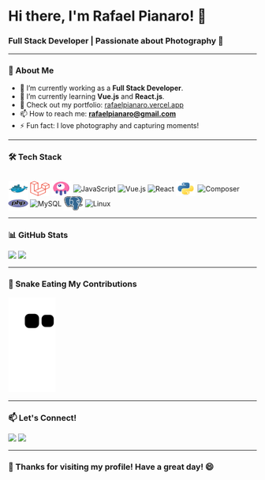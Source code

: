 # Hi there, I'm Rafael Pianaro! 👋

### Full Stack Developer | Passionate about Photography 📸

---

### 🚀 About Me

- 🔭 I’m currently working as a **Full Stack Developer**.
- 🌱 I’m currently learning **Vue.js** and **React.js**.
- 🎢 Check out my portfolio: [rafaelpianaro.vercel.app](https://rafaelpianaro.vercel.app/)
- 📫 How to reach me: **rafaelpianaro@gmail.com**
- ⚡ Fun fact: I love photography and capturing moments!

---

### 🛠️ Tech Stack

<div style="display: inline_block"><br>
  <img align="center" alt="Docker" height="30" width="40" src="https://github.com/devicons/devicon/blob/master/icons/docker/docker-original.svg" />
  <img align="center" alt="Laravel" height="30" width="40" src="https://github.com/devicons/devicon/blob/master/icons/laravel/laravel-original.svg" />
  <img align="center" alt="Livewire" height="30" width="40" src="https://github.com/devicons/devicon/blob/master/icons/livewire/livewire-original.svg" />
  <img align="center" alt="JavaScript" height="30" width="40" src="https://cdn.jsdelivr.net/gh/devicons/devicon/icons/javascript/javascript-original.svg" />
  <img align="center" alt="Vue.js" height="30" width="40" src="https://cdn.jsdelivr.net/gh/devicons/devicon/icons/vuejs/vuejs-original.svg" />
  <img align="center" alt="React" height="30" width="40" src="https://cdn.jsdelivr.net/gh/devicons/devicon/icons/react/react-original.svg" />
  <img align="center" alt="Python" height="30" width="40" src="https://github.com/devicons/devicon/blob/master/icons/python/python-original.svg" />
  <img align="center" alt="Composer" height="30" width="40" src="https://cdn.jsdelivr.net/gh/devicons/devicon/icons/composer/composer-original.svg" />          
  <img align="center" alt="PHP" height="30" width="40" src="https://github.com/devicons/devicon/blob/master/icons/php/php-original.svg" />
  <img align="center" alt="MySQL" height="30" width="40" src="https://cdn.jsdelivr.net/gh/devicons/devicon/icons/mysql/mysql-original-wordmark.svg" />
  <img align="center" alt="PostgreSQL" height="30" width="40" src="https://github.com/devicons/devicon/blob/master/icons/postgresql/postgresql-original.svg" />
  <img align="center" alt="Linux" height="30" width="40" src="https://cdn.jsdelivr.net/gh/devicons/devicon/icons/linux/linux-original.svg" />
</div>

---

### 📊 GitHub Stats

<div>
  <img height="180em" src="https://github-readme-stats.vercel.app/api?username=rafaelpianaro&show_icons=true&theme=dark&include_all_commits=true&count_private=true" />
  <img height="180em" src="https://github-readme-stats.vercel.app/api/top-langs/?username=rafaelpianaro&layout=compact&langs_count=16&theme=dark" />
</div>

---

### 🐍 Snake Eating My Contributions

![Snake animation](https://github.com/rafaelpianaro/rafaelpianaro/blob/output/github-contribution-grid-snake.svg)

---

### 📫 Let's Connect!

<div>
  <a href="mailto:rafaelpianaro@gmail.com"><img src="https://img.shields.io/badge/-Gmail-%23333?style=for-the-badge&logo=gmail&logoColor=white" target="_blank" /></a>
  <a href="https://www.linkedin.com/in/rafael-pianaro-9a491a53/" target="_blank"><img src="https://img.shields.io/badge/-LinkedIn-%230077B5?style=for-the-badge&logo=linkedin&logoColor=white" target="_blank" /></a>
</div>

---

### 🌟 Thanks for visiting my profile! Have a great day! 😄
